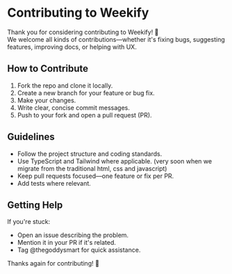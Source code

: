 # Contributing to Weekify

Thank you for considering contributing to Weekify! 🚀  
We welcome all kinds of contributions—whether it's fixing bugs, suggesting features, improving docs, or helping with UX.

## How to Contribute

1. Fork the repo and clone it locally.
2. Create a new branch for your feature or bug fix.
3. Make your changes.
4. Write clear, concise commit messages.
5. Push to your fork and open a pull request (PR).

## Guidelines

- Follow the project structure and coding standards.
- Use TypeScript and Tailwind where applicable. (very soon when we migrate from the traditional html, css and javascript)
- Keep pull requests focused—one feature or fix per PR.
- Add tests where relevant.

## Getting Help

If you're stuck:
- Open an issue describing the problem.
- Mention it in your PR if it's related.
- Tag @thegoddysmart for quick assistance.

Thanks again for contributing! 🎉
